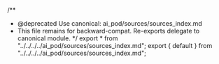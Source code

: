 /**
 * @deprecated Use canonical: ai_pod/sources/sources_index.md
 * This file remains for backward-compat. Re-exports delegate to canonical module.
 */
export * from "../../../../ai_pod/sources/sources_index.md";
export { default } from "../../../../ai_pod/sources/sources_index.md";
